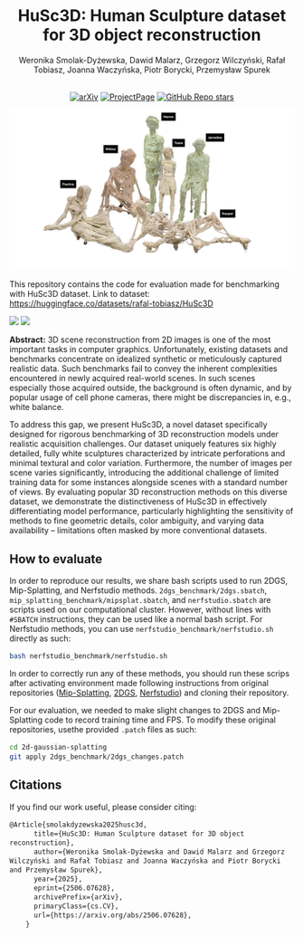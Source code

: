 <div align="center">
<h1> HuSc3D: Human Sculpture dataset for 3D object reconstruction</h1>
Weronika Smolak-Dyżewska, Dawid Malarz, Grzegorz Wilczyński, Rafał Tobiasz, Joanna Waczyńska, Piotr Borycki, Przemysław Spurek
<br> <br>


[![arXiv](https://img.shields.io/badge/arXiv-2506.07628-red)](https://arxiv.org/abs/2506.07628)  [![ProjectPage](https://img.shields.io/badge/Website-wmito.github.io/HuSc3D-blue)](https://wmito.github.io/HuSc3D/) [![GitHub Repo stars](https://img.shields.io/github/stars/wmito/HuSc3D.svg?style=social&label=Star&maxAge=60)](https://github.com/wMito/HuSc3D)

</div>

<img src="./assets/teaser.jpg" />

This repository contains the code for evaluation made for benchmarking with HuSc3D dataset.
Link to dataset: https://huggingface.co/datasets/rafal-tobiasz/HuSc3D

<img src="./assets/jaroslaw.gif" height=350px /> <img src="./assets/wiktor.gif" height=350px />

**Abstract:** 3D scene reconstruction from 2D images is one of the most important tasks in computer graphics. Unfortunately, existing datasets and benchmarks concentrate on idealized synthetic or meticulously captured realistic data. Such benchmarks fail to convey the inherent complexities encountered in newly acquired real-world scenes. In such scenes especially those acquired outside, the background is often dynamic, and by popular usage of cell phone cameras, there might be discrepancies in, e.g., white balance.

To address this gap, we present HuSc3D, a novel dataset specifically designed for rigorous benchmarking of 3D reconstruction models under realistic acquisition challenges. Our dataset uniquely features six highly detailed, fully white sculptures characterized by intricate perforations and minimal textural and color variation. Furthermore, the number of images per scene varies significantly, introducing the additional challenge of limited training data for some instances alongside scenes with a standard number of views. By evaluating popular 3D reconstruction methods on this diverse dataset, we demonstrate the distinctiveness of HuSc3D in effectively differentiating model performance, particularly highlighting the sensitivity of methods to fine geometric details, color ambiguity, and varying data availability – limitations often masked by more conventional datasets.

 <h2 class="title">How to evaluate</h2>
 
In order to reproduce our results, we share bash scripts used to run 2DGS, Mip-Splatting, and Nerfstudio methods. `2dgs_benchmark/2dgs.sbatch`, `mip_splatting_benchmark/mipsplat.sbatch`, and `nerfstudio.sbatch` are scripts used on our computational cluster. However, without lines with `#SBATCH` instructions, they can be used like a normal bash script. For Nerfstudio methods, you can use `nerfstudio_benchmark/nerfstudio.sh` directly as such: 
 
 ```bash
 bash nerfstudio_benchmark/nerfstudio.sh
 ```

 In order to correctly run any of these methods, you should run these scrips after activating environment made following instructions from original repositories (<a href="https://github.com/autonomousvision/mip-splatting">Mip-Splatting</a>, <a href="https://github.com/hbb1/2d-gaussian-splatting">2DGS</a>, <a href="https://github.com/nerfstudio-project/nerfstudio">Nerfstudio</a>) and cloning their repository.

 For our evaluation, we needed to make slight changes to 2DGS and Mip-Splatting code to record training time and FPS. To modify these original repositories, usethe  provided ```.patch``` files as such:
 ```bash
 cd 2d-gaussian-splatting
 git apply 2dgs_benchmark/2dgs_changes.patch
 ``` 

<section class="section" id="BibTeX">
  <div class="container is-max-desktop content">
    <h2 class="title">Citations</h2>
If you find our work useful, please consider citing:
    <pre><code>@Article{smolakdyzewska2025husc3d,
      title={HuSc3D: Human Sculpture dataset for 3D object reconstruction}, 
      author={Weronika Smolak-Dyżewska and Dawid Malarz and Grzegorz Wilczyński and Rafał Tobiasz and Joanna Waczyńska and Piotr Borycki and Przemysław Spurek},
      year={2025},
      eprint={2506.07628},
      archivePrefix={arXiv},
      primaryClass={cs.CV},
      url={https://arxiv.org/abs/2506.07628}, 
    }
</code></pre>

</div>

</section>
